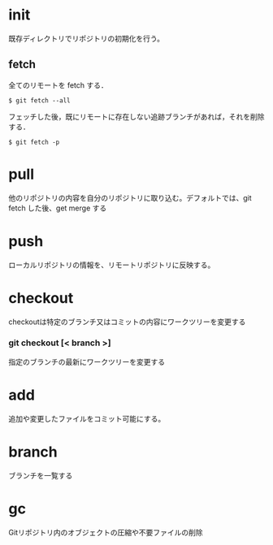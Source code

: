 # init
既存ディレクトリでリポジトリの初期化を行う。

## fetch

全てのリモートを fetch する．

    $ git fetch --all

フェッチした後，既にリモートに存在しない追跡ブランチがあれば，それを削除する．

    $ git fetch -p

# pull

他のリポジトリの内容を自分のリポジトリに取り込む。デフォルトでは、git fetch した後、get merge する

# push

ローカルリポジトリの情報を、リモートリポジトリに反映する。

# checkout

checkoutは特定のブランチ又はコミットの内容にワークツリーを変更する

### git checkout [< branch >]


指定のブランチの最新にワークツリーを変更する

# add
追加や変更したファイルをコミット可能にする。

# branch

ブランチを一覧する

# gc
Gitリポジトリ内のオブジェクトの圧縮や不要ファイルの削除
